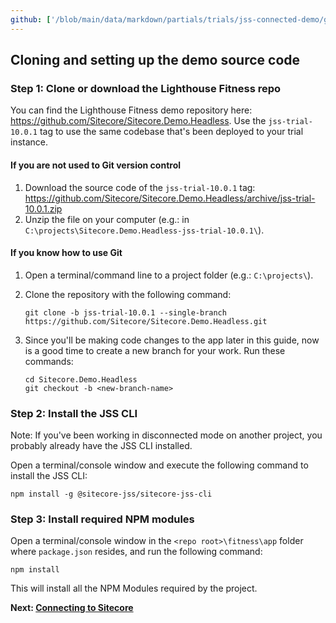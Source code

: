 ```yaml
---
github: ['/blob/main/data/markdown/partials/trials/jss-connected-demo/getting-started/repository.md']
---
```

## Cloning and setting up the demo source code

### Step 1: Clone or download the Lighthouse Fitness repo

You can find the Lighthouse Fitness demo repository here: https://github.com/Sitecore/Sitecore.Demo.Headless. Use the `jss-trial-10.0.1` tag to use the same codebase that's been deployed to your trial instance.

#### If you are not used to Git version control

1. Download the source code of the `jss-trial-10.0.1` tag: https://github.com/Sitecore/Sitecore.Demo.Headless/archive/jss-trial-10.0.1.zip
2. Unzip the file on your computer (e.g.: in `C:\projects\Sitecore.Demo.Headless-jss-trial-10.0.1\`).

#### If you know how to use Git

1. Open a terminal/command line to a project folder (e.g.: `C:\projects\`).

2. Clone the repository with the following command:

    ```
    git clone -b jss-trial-10.0.1 --single-branch https://github.com/Sitecore/Sitecore.Demo.Headless.git
    ```

3. Since you'll be making code changes to the app later in this guide, now is a good time to create a new branch for your work. Run these commands:

    ```
    cd Sitecore.Demo.Headless
    git checkout -b <new-branch-name>
    ```

### Step 2: Install the JSS CLI

Note: If you've been working in disconnected mode on another project, you probably already have the JSS CLI installed.

Open a terminal/console window and execute the following command to install the JSS CLI:

```
npm install -g @sitecore-jss/sitecore-jss-cli
```

### Step 3: Install required NPM modules

Open a terminal/console window in the `<repo root>\fitness\app` folder where `package.json` resides, and run the following command:

```
npm install
```

This will install all the NPM Modules required by the project.

**Next: [Connecting to Sitecore](/trials/jss-connected-demo/getting-started/connecting)**
